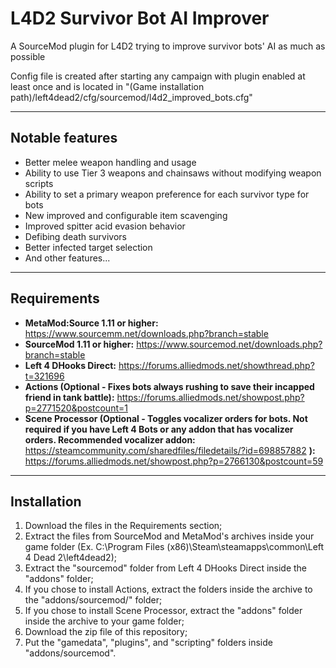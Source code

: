 # L4D2 Survivor Bot AI Improver
A SourceMod plugin for L4D2 trying to improve survivor bots' AI as much as possible

Config file is created after starting any campaign with plugin enabled at least once and is located in "(Game installation path)/left4dead2/cfg/sourcemod/l4d2_improved_bots.cfg"

---

## Notable features
- Better melee weapon handling and usage
- Ability to use Tier 3 weapons and chainsaws without modifying weapon scripts
- Ability to set a primary weapon preference for each survivor type for bots
- New improved and configurable item scavenging
- Improved spitter acid evasion behavior
- Defibing death survivors
- Better infected target selection
- And other features...

---

## Requirements
- **MetaMod:Source 1.11 or higher:** https://www.sourcemm.net/downloads.php?branch=stable
- **SourceMod 1.11 or higher:** https://www.sourcemod.net/downloads.php?branch=stable
- **Left 4 DHooks Direct:** https://forums.alliedmods.net/showthread.php?t=321696
- **Actions (Optional - Fixes bots always rushing to save their incapped friend in tank battle):** https://forums.alliedmods.net/showpost.php?p=2771520&postcount=1
- **Scene Processor (Optional - Toggles vocalizer orders for bots. Not required if you have Left 4 Bots or any addon that has vocalizer orders. Recommended vocalizer addon:** https://steamcommunity.com/sharedfiles/filedetails/?id=698857882 **):** https://forums.alliedmods.net/showpost.php?p=2766130&postcount=59

---

## Installation
1. Download the files in the Requirements section;
2. Extract the files from SourceMod and MetaMod's archives inside your game folder (Ex. C:\Program Files (x86)\Steam\steamapps\common\Left 4 Dead 2\left4dead2);
3. Extract the "sourcemod" folder from Left 4 DHooks Direct inside the "addons" folder;
4. If you chose to install Actions, extract the folders inside the archive to the "addons/sourcemod/" folder;
5. If you chose to install Scene Processor, extract the "addons" folder inside the archive to your game folder;
6. Download the zip file of this repository;
7. Put the "gamedata", "plugins", and "scripting" folders inside "addons/sourcemod".
